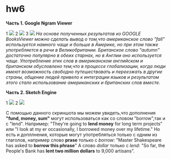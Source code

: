 # hw6

**Часть 1.  Google Ngram Viewer**


1 ![](http://dl3.joxi.net/drive/2018/04/09/0030/1972/1972148/48/88a5716557.jpg)
2 ![](http://dl4.joxi.net/drive/2018/04/09/0030/1972/1972148/48/6d4e4d6ee3.jpg)
3 ![](http://dl3.joxi.net/drive/2018/04/09/0030/1972/1972148/48/0e7440403e.jpg)
*На основе полученных результатов из GOOGLE BooksViewer можно сделать вывод о том,что американское слово "fall" используется намного чаще и больше в Америке, но при этом также употребляется в речи в Великобритании. Британское слово "autumn" достаточно популярно в обеих старнах, но в Англии оно используется чаще. Употребление этих слов в американском английском и британском обусловлено тем,что в процессе глобализации, когда люди имеют возможность свободно путешествовать и переезжать в другие страны, общение людей привело к интеграции языков и результатом этого стало использование американских и британских слов вместе.*


**Часть 2.  Sketch Engine**

1 ![](http://dl3.joxi.net/drive/2018/04/09/0030/1972/1972148/48/957359d0d1.jpg)
2 ![](http://dl3.joxi.net/drive/2018/04/09/0030/1972/1972148/48/ef897a6b09.jpg)


С помощью данного скриншота мы можем увидеть,что дополнения **"fund, money, sum"** могут использоваться как со словом "borrow",так и с "lend". Например: "They're going to	**lend money** for long term projects" или "I look at my er occasionally, I	borrowed	money over my lifetime." Но есть и допллнения, которые могут употребляться только с одним из глаголов, например слово **prase** только с *borrow*: "Master Shakespeare has asked to	**borrow	this phrase**"
А слово *dollar* только с *lend*: "So far, the People's Bank has	**lent	two million dollars** to 9,000 artisans". 
